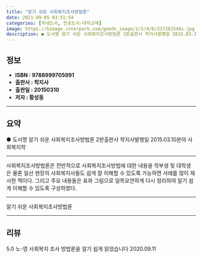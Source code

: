 ```yaml
---
title: "알기 쉬운 사회복지조사방법론"
date: 2021-09-05 03:51:54
categories: [국내도서, 전공도서-대학교재]
image: https://bimage.interpark.com/goods_image/1/5/4/6/237281546s.jpg
description: ● 도서명 알기 쉬운 사회복지조사방법론 2판출판사 학지사발행일 2015.03.10분야 사회복지학
---
```


## **정보**

- **ISBN : 9788999705991**
- **출판사 : 학지사**
- **출판일 : 20150310**
- **저자 : 황성동**

------



## **요약**

●  도서명  알기 쉬운 사회복지조사방법론 2판출판사  학지사발행일  2015.03.10분야  사회복지학

------

사회복지조사방법론은  전반적으로 사회복지조사방법에 대한 내용을 학부생 및 대학생은 물론 일선 현장의 사회복지사들도 쉽게 잘 이해할 수 있도록 가능하면 사례를 많이 제시한 책이다. 그리고 주요 내용들은 표와 그림으로 일목요연하게 다시 정리하여 알기 쉽게 이해할 수 있도록 구성하였다.

------


알기 쉬운 사회복지조사방법론 

------


## **리뷰** 

5.0 노-영 사회복지 조사 방법론을 알기 쉽게
읽었습니다 2020.09.11 <br/>